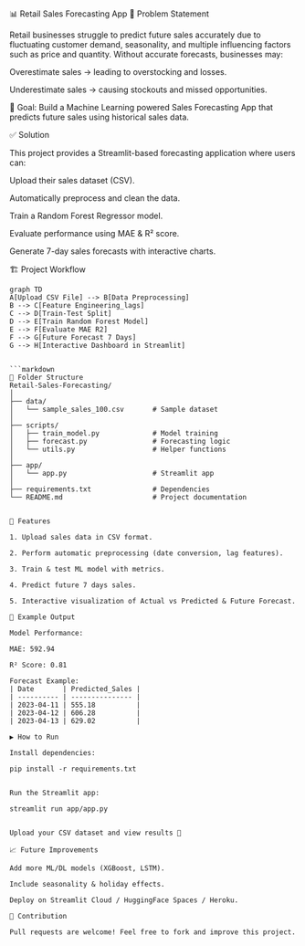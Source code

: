 📊 Retail Sales Forecasting App
🚀 Problem Statement

Retail businesses struggle to predict future sales accurately due to fluctuating customer demand, seasonality, and multiple influencing factors such as price and quantity.
Without accurate forecasts, businesses may:

Overestimate sales → leading to overstocking and losses.

Underestimate sales → causing stockouts and missed opportunities.

📌 Goal: Build a Machine Learning powered Sales Forecasting App that predicts future sales using historical sales data.

✅ Solution

This project provides a Streamlit-based forecasting application where users can:

Upload their sales dataset (CSV).

Automatically preprocess and clean the data.

Train a Random Forest Regressor model.

Evaluate performance using MAE & R² score.

Generate 7-day sales forecasts with interactive charts.

🏗️ Project Workflow

```mermaid
graph TD
A[Upload CSV File] --> B[Data Preprocessing]
B --> C[Feature Engineering_lags]
C --> D[Train-Test Split]
D --> E[Train Random Forest Model]
E --> F[Evaluate MAE R2]
F --> G[Future Forecast 7 Days]
G --> H[Interactive Dashboard in Streamlit]


```markdown
📂 Folder Structure
Retail-Sales-Forecasting/
│
├── data/
│   └── sample_sales_100.csv       # Sample dataset
│
├── scripts/
│   ├── train_model.py             # Model training
│   ├── forecast.py                # Forecasting logic
│   └── utils.py                   # Helper functions
│
├── app/
│   └── app.py                     # Streamlit app
│
├── requirements.txt               # Dependencies
└── README.md                      # Project documentation


📌 Features

1. Upload sales data in CSV format.

2. Perform automatic preprocessing (date conversion, lag features).

3. Train & test ML model with metrics.

4. Predict future 7 days sales.

5. Interactive visualization of Actual vs Predicted & Future Forecast.

🧪 Example Output

Model Performance:

MAE: 592.94

R² Score: 0.81

Forecast Example:
| Date       | Predicted_Sales |
| ---------- | --------------- |
| 2023-04-11 | 555.18          |
| 2023-04-12 | 606.28          |
| 2023-04-13 | 629.02          |

▶️ How to Run

Install dependencies:

pip install -r requirements.txt


Run the Streamlit app:

streamlit run app/app.py


Upload your CSV dataset and view results 🚀

📈 Future Improvements

Add more ML/DL models (XGBoost, LSTM).

Include seasonality & holiday effects.

Deploy on Streamlit Cloud / HuggingFace Spaces / Heroku.

🤝 Contribution

Pull requests are welcome! Feel free to fork and improve this project.

